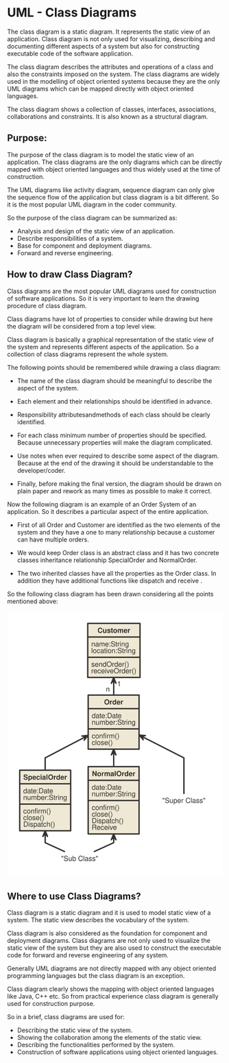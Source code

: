 # UML - Class Diagrams

The class diagram is a static diagram. It represents the static view of an application. Class diagram
is not only used for visualizing, describing and documenting different aspects of a system but also
for constructing executable code of the software application.

The class diagram describes the attributes and operations of a class and also the constraints
imposed on the system. The class diagrams are widely used in the modelling of object oriented
systems because they are the only UML diagrams which can be mapped directly with object
oriented languages.

The class diagram shows a collection of classes, interfaces, associations, collaborations and
constraints. It is also known as a structural diagram.

## Purpose:

The purpose of the class diagram is to model the static view of an application. The class diagrams are the only diagrams which can be directly mapped with object oriented languages and thus widely used at the time of construction.

The UML diagrams like activity diagram, sequence diagram can only give the sequence flow of the application but class diagram is a bit different. So it is the most popular UML diagram in the coder community.

So the purpose of the class diagram can be summarized as:

- Analysis and design of the static view of an application.
- Describe responsibilities of a system.
- Base for component and deployment diagrams.
- Forward and reverse engineering.

## How to draw Class Diagram?

Class diagrams are the most popular UML diagrams used for construction of software applications. So it is very important to learn the drawing procedure of class diagram.

Class diagrams have lot of properties to consider while drawing but here the diagram will be considered from a top level view.

Class diagram is basically a graphical representation of the static view of the system and represents different aspects of the application. So a collection of class diagrams represent the whole system.

The following points should be remembered while drawing a class diagram:

 - The name of the class diagram should be meaningful to describe the aspect of the system.

 - Each element and their relationships should be identified in advance.

 - Responsibility attributesandmethods of each class should be clearly identified.

 - For each class minimum number of properties should be specified. Because unnecessary properties will make the diagram complicated.

 - Use notes when ever required to describe some aspect of the diagram. Because at the end of
the drawing it should be understandable to the developer/coder.

 - Finally, before making the final version, the diagram should be drawn on plain paper and
rework as many times as possible to make it correct.

Now the following diagram is an example of an Order System of an application. So it describes a
particular aspect of the entire application.

 - First of all Order and Customer are identified as the two elements of the system and they
have a one to many relationship because a customer can have multiple orders.

 - We would keep Order class is an abstract class and it has two concrete classes inheritance relationship SpecialOrder and NormalOrder.

 - The two inherited classes have all the properties as the Order class. In addition they have additional functions like dispatch and receive .

So the following class diagram has been drawn considering all the points mentioned above:

<div align=center>

![](./figures/class.svg)

</div>

## Where to use Class Diagrams?
Class diagram is a static diagram and it is used to model static view of a system. The static view describes the vocabulary of the system.

Class diagram is also considered as the foundation for component and deployment diagrams. Class diagrams are not only used to visualize the static view of the system but they are also used to construct the executable code for forward and reverse engineering of any system. 

Generally UML diagrams are not directly mapped with any object oriented programming languages but the class diagram is an exception.

Class diagram clearly shows the mapping with object oriented languages like Java, C++ etc. So from practical experience class diagram is generally used for construction purpose.

So in a brief, class diagrams are used for:

- Describing the static view of the system.
- Showing the collaboration among the elements of the static view.
- Describing the functionalities performed by the system.
- Construction of software applications using object oriented languages.